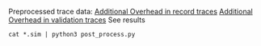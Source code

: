 Preprocessed trace data:
[Additional Overhead in record traces](record.sim)
[Additional Overhead in validation traces](validate.sim)
See results
```
cat *.sim | python3 post_process.py 
```
